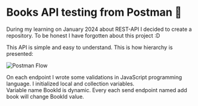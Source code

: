 # Books API testing from Postman 🧪

During my learning on January 2024 about REST-API I decided to create a repository. To be honest I have forgotten about this project :D

This API is simple and easy to understand. This is how hierarchy is presented:

![Postman Flow](https://github.com/user-attachments/assets/7123848c-6630-4ec3-b810-683e7c2d0ed0)

On each endpoint I wrote some validations in JavaScript programming language. I initialized local and collection variables.  
Variable name BookId is dynamic. Every each send endpoint named add book will change BookId value.

